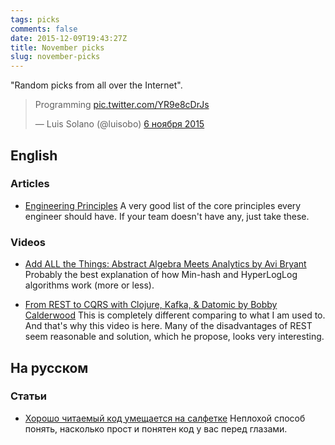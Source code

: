 ```yaml
---
tags: picks
comments: false
date: 2015-12-09T19:43:27Z
title: November picks
slug: november-picks
---
```


"Random picks from all over the Internet".

<!--more-->

<blockquote class="twitter-tweet" lang="ru"><p lang="en" dir="ltr">Programming <a href="https://t.co/YR9e8cDrJs">pic.twitter.com/YR9e8cDrJs</a></p>&mdash; Luis Solano (@luisobo) <a href="https://twitter.com/luisobo/status/662750626875592704">6 ноября 2015</a></blockquote>
<script async src="//platform.twitter.com/widgets.js" charset="utf-8"></script>

## English

### Articles

* [Engineering Principles](https://medium.com/@treystout/engineering-principles-c58f5f8c264b)
  A very good list of the core principles every engineer should have. If your
  team doesn't have any, just take these.

### Videos

* [Add ALL the Things: Abstract Algebra Meets Analytics by Avi Bryant](http://www.infoq.com/presentations/abstract-algebra-analytics)
  Probably the best explanation of how Min-hash and HyperLogLog algorithms work (more or less).

* [From REST to CQRS with Clojure, Kafka, & Datomic by Bobby Calderwood](https://www.youtube.com/watch?v=qDNPQo9UmJA)
  This is completely different comparing to what I am used to. And that's why
  this video is here. Many of the disadvantages of REST seem reasonable and
  solution, which he propose, looks very interesting.

## На русском

### Статьи

* [Хорошо читаемый код умещается на салфетке](https://medium.com/@pismenny/%D1%87%D0%B8%D1%82%D0%B0%D0%B5%D0%BC%D1%8B%D0%B9-%D0%BA%D0%BE%D0%B4-%D0%BF%D1%80%D0%B8%D0%BD%D1%86%D0%B8%D0%BF-%D1%81%D0%B0%D0%BB%D1%84%D0%B5%D1%82%D0%BA%D0%B8-74f0dd50a98a#.95nv9lbd6)
  Неплохой способ понять, насколько прост и понятен код у вас перед глазами.
